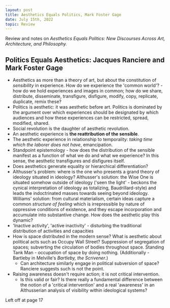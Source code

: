 ```yaml
---
layout: post
title: Aesthetics Equals Politics, Mark Foster Gage
date: July 15th, 2022
topic: Review
---
```


Review and notes on *Aesthetics Equals Politics: New Discourses Across Art, Architecture, and Philosophy.*

## Politics Equals Aesthetics: Jacques Ranciere and Mark Foster Gage
- Aesthetics as more than a theory of art, but about the constitution of *sensibility* in experience. How do we experience the 'common world'? - how do we hold experiences and images in common; how do we share, distribute, disseminate, transfigure, disfigure, modify, copy, replicate, duplicate, remix these?
- Politics is aesthetic: it was aesthetic before art. Politics is dominated by the argument over which experiences should be designated by which audiences and how these experiences can be restricted, spread, modified, shared.
- Social revolution is the daughter of aesthetic revolution. 
- An aesthetic experience is **the reattribution of the sensible**.
- The aesthetic experience in relationship to temporality: *taking time which the laborer does not have*, emancipation.
- Standpoint epistemology - how does the distribution of the sensible manifest as a function of what we do and what we experience? In this sense, the aesthetic transfigures and disfigures itself.
- Does aesthetics generate equality or hierarchical differentiation?
- Althusser's problem: where is the one who presents a grand theory of ideology situated in ideology? Althusser's solution: the Wise One is situated somehow outside of ideology ('seen the light' - beckons the cynical interpretation of ideology as totalizing, Baudrillard-style) and leads the indoctrinated masses towards seeing beyond ideology. Williams' solution: from cultural materialism, certain ideas capture a common *structure of feeling* which is irrepressible by nature of oppressive conditions of existence, and they escape incorporation and accumulate into substantive change. How does the aesthetic play this dynamic?
- 'Inactive activity', 'active inactivity' - disturbing the traditional distribution of activities and capacities
- How is space distributed in the modern sense? What is aesthetic about political acts such as Occupy Wall Street? Suppression of segregation of spaces; subverting the circulation of bodies throughout space. Standing Tank Man - occupation of space by doing nothing. (Additionally - Bartleby in Melville's *Bartleby, the Scrivener*.)
  - Can architecture similarly engage in political subversion of space? Ranciere suggests such is not the point.
- Raising awareness doesn't require action; it is not critical intervention.
  - Is this valid or fair? Is there really a fundamental difference between the notion of a 'critical intervention' and a real 'awareness' in an Althusserian analysis of visibility within ideological systems?

Left off at page 17
